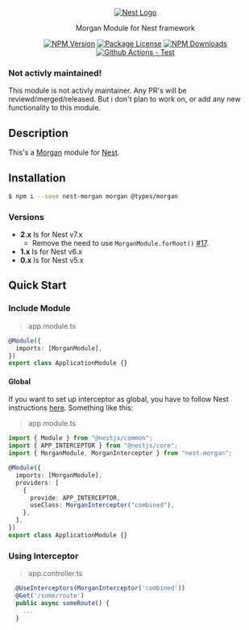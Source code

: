 <p align="center">
  <a href="http://nestjs.com/" target="blank"><img src="http://kamilmysliwiec.com/public/nest-logo.png#1" alt="Nest Logo" />   </a>
</p>

<p align="center">Morgan Module for Nest framework</p>

<p align="center">
<a href="https://www.npmjs.com/package/nest-morgan"><img src="https://img.shields.io/npm/v/nest-morgan.svg" alt="NPM Version" /></a>
<a href="https://www.npmjs.com/package/nest-morgan"><img src="https://img.shields.io/npm/l/nest-morgan.svg" alt="Package License" /></a>
<a href="https://www.npmjs.com/package/nest-morgan"><img src="https://img.shields.io/npm/dm/nest-morgan.svg" alt="NPM Downloads" /></a>
<a href="https://github.com/mentos1386/nest-morgan/actions/workflows/test.yaml"><img src="https://github.com/mentos1386/nest-morgan/actions/workflows/test.yaml/badge.svg?branch=master" alt="Github Actions - Test" /></a>
</p>

### Not activly maintained!

This module is not activly maintainer. Any PR's will be reviewd/merged/released. But i don't
plan to work on, or add any new functionality to this module.

## Description

This's a [Morgan](https://github.com/expressjs/morgan) module for [Nest](https://github.com/nestjs/nest).

## Installation

```bash
$ npm i --save nest-morgan morgan @types/morgan
```

### Versions

- **2.x** Is for Nest v7.x
  - Remove the need to use `MorganModule.forRoot()` [#17](https://github.com/mentos1386/nest-morgan/issues/17).
- **1.x** Is for Nest v6.x
- **0.x** Is for Nest v5.x

## Quick Start

### Include Module

> app.module.ts

```ts
@Module({
  imports: [MorganModule],
})
export class ApplicationModule {}
```

#### Global

If you want to set up interceptor as global, you have to follow Nest
instructions [here](https://docs.nestjs.com/interceptors). Something like
this:

> app.module.ts

```ts
import { Module } from "@nestjs/common";
import { APP_INTERCEPTOR } from "@nestjs/core";
import { MorganModule, MorganInterceptor } from "nest-morgan";

@Module({
  imports: [MorganModule],
  providers: [
    {
      provide: APP_INTERCEPTOR,
      useClass: MorganInterceptor("combined"),
    },
  ],
})
export class ApplicationModule {}
```

### Using Interceptor

> app.controller.ts

```ts
  @UseInterceptors(MorganInterceptor('combined'))
  @Get('/some/route')
  public async someRoute() {
    ...
  }
```
